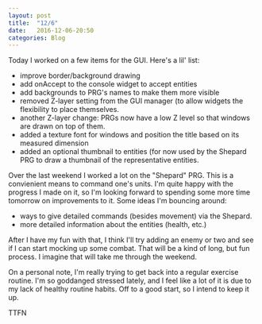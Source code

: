 ```yaml
---
layout: post
title:  "12/6"
date:   2016-12-06-20:50
categories: Blog
---
```


Today I worked on a few items for the GUI.
Here's a lil' list:
- improve border/background drawing
- add onAccept to the console widget to accept entities
- add backgrounds to PRG's names to make them more visible
- removed Z-layer setting from the GUI manager (to allow widgets the flexibility
  to place themselves.
- another Z-layer change: PRGs now have a low Z level so that windows are drawn
  on top of them.
- added a texture font for windows and position the title based on its measured
  dimension
- added an optional thumbnail to entities (for now used by the Shepard PRG to
  draw a thumbnail of the representative entities.

Over the last weekend I worked a lot on the "Shepard" PRG.  This is a convienient
means to command one's units.  I'm quite happy with the progress I made on it,
so I'm looking forward to spending some more time tomorrow on improvements to
it.
Some ideas I'm bouncing around:
- ways to give detailed commands (besides movement) via the Shepard.
- more detailed information about the entities (health, etc.)

After I have my fun with that, I think I'll try adding an enemy or two and see
if I can start mocking up some combat.  That will be a kind of long, but fun
process.  I imagine that will take me through the weekend.

On a personal note, I'm really trying to get back into a regular exercise
routine.  I'm so goddanged stressed lately, and I feel like a lot of it is
due to my lack of healthy routine habits.  Off to a good start, so I intend to
keep it up.

TTFN
